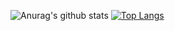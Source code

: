 <!-- 
  ### Hi there 🥳
  ### Thanks for coming !
  <table>
    <tr>
      <td>You are visitor 👀</td>
      <td><img src="https://profile-counter.glitch.me/lsk4f5/count.svg" alt="" /></td>
    </tr>
  </table>
-->

![Anurag's github stats](https://github-readme-stats.vercel.app/api?username=miserii&show_icons=true&theme=radical)
[![Top Langs](https://github-readme-stats.vercel.app/api/top-langs/?username=miserii&layout=compact&=true&theme=radical)](https://github.com/miserii/github-readme-stats)
